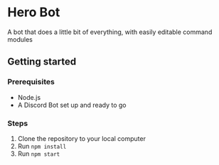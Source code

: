 # Hero Bot

A bot that does a little bit of everything, with easily editable command modules

## Getting started

### Prerequisites

- Node.js
- A Discord Bot set up and ready to go

### Steps

1. Clone the repository to your local computer
2. Run `npm install`
3. Run `npm start`

